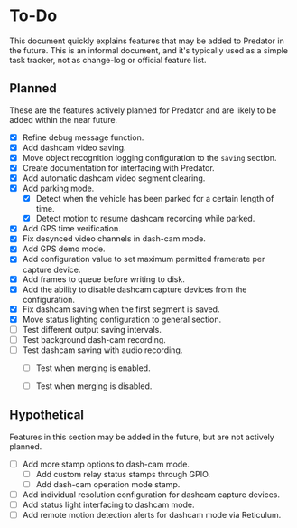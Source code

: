 # To-Do

This document quickly explains features that may be added to Predator in the future. This is an informal document, and it's typically used as a simple task tracker, not as change-log or official feature list.


## Planned

These are the features actively planned for Predator and are likely to be added within the near future.

- [X] Refine debug message function.
- [X] Add dashcam video saving.
- [X] Move object recognition logging configuration to the `saving` section.
- [X] Create documentation for interfacing with Predator.
- [X] Add automatic dashcam video segment clearing.
- [X] Add parking mode.
    - [X] Detect when the vehicle has been parked for a certain length of time.
    - [X] Detect motion to resume dashcam recording while parked.
- [X] Add GPS time verification.
- [X] Fix desynced video channels in dash-cam mode.
- [X] Add GPS demo mode.
- [X] Add configuration value to set maximum permitted framerate per capture device.
- [X] Add frames to queue before writing to disk.
- [X] Add the ability to disable dashcam capture devices from the configuration.
- [X] Fix dashcam saving when the first segment is saved.
- [X] Move status lighting configuration to general section.
- [ ] Test different output saving intervals.
- [ ] Test background dash-cam recording.
- [ ] Test dashcam saving with audio recording.
    - [ ] Test when merging is enabled.
    - [ ] Test when merging is disabled.


## Hypothetical

Features in this section may be added in the future, but are not actively planned.

- [ ] Add more stamp options to dash-cam mode.
    - [ ] Add custom relay status stamps through GPIO.
    - [ ] Add dash-cam operation mode stamp.
- [ ] Add individual resolution configuration for dashcam capture devices.
- [ ] Add status light interfacing to dashcam mode.
- [ ] Add remote motion detection alerts for dashcam mode via Reticulum.
